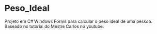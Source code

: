 # Peso_Ideal
Projeto em C# Windows Forms para calcular o peso ideal de uma pessoa. Baseado no tutorial do Mestre Carlos no youtube.
